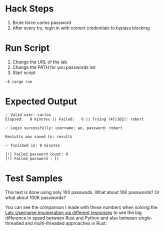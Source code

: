 # Hack Steps
1. Brute force carlos password
2. After every try, login in with correct credentials to bypass blocking

# Run Script
1. Change the URL of the lab
2. Change the PATH for you passwords list
3. Start script
```
~$ cargo run
```

# Expected Output
```
✅ Valid user: carlos
Elapsed:   0 minutes || Failed:   0 || Trying (47/102): robert                                            

✅ Login successfully: username: ae, password: robert

Restults was saved to: results

✅ Finished in: 0 minutes

[!] Failed password count: 0 
[!] Failed password : []
```
# Test Samples
This test is done using only 100 passwods. What about 10K passwords?
Or what about 100K passwords?

You can see the comparison I made with these numbers when solving the [Lab: Username enumeration via different responses](https://github.com/elqalawii/portswigger_labs_with_rust/tree/main/Authentication/username_enumeration_via_different_responses) to see the big difference in speed between Rust and Python and also between single-threaded and multi-threaded approaches in Rust.

